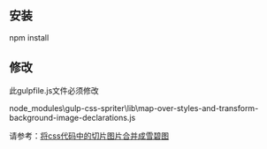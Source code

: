 ## 安装

npm install

## 修改

此gulpfile.js文件必须修改

node_modules\gulp-css-spriter\lib\map-over-styles-and-transform-background-image-declarations.js

请参考：[将css代码中的切片图片合并成雪碧图](http://www.cnblogs.com/dreamback/p/gulp-css-spriter.html)
